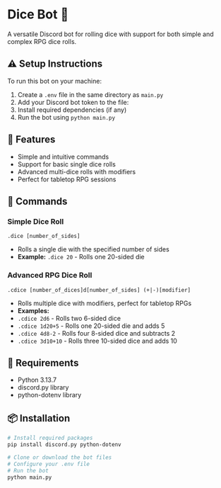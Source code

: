 # Dice Bot 🎲

A versatile Discord bot for rolling dice with support for both simple and complex RPG dice rolls.

## ⚠️ Setup Instructions

To run this bot on your machine:

1. Create a `.env` file in the same directory as `main.py`
2. Add your Discord bot token to the file:
3. Install required dependencies (if any)
4. Run the bot using `python main.py`

## 🎯 Features

- Simple and intuitive commands
- Support for basic single dice rolls
- Advanced multi-dice rolls with modifiers
- Perfect for tabletop RPG sessions

## 🎲 Commands

### Simple Dice Roll
`.dice [number_of_sides]`
- Rolls a single die with the specified number of sides
- **Example:** `.dice 20` - Rolls one 20-sided die

### Advanced RPG Dice Roll
`.cdice [number_of_dices]d[number_of_sides] (+|-)[modifier]`
- Rolls multiple dice with modifiers, perfect for tabletop RPGs
- **Examples:**
- `.cdice 2d6` - Rolls two 6-sided dice
- `.cdice 1d20+5` - Rolls one 20-sided die and adds 5
- `.cdice 4d8-2` - Rolls four 8-sided dice and subtracts 2
- `.cdice 3d10+10` - Rolls three 10-sided dice and adds 10

## 🔧 Requirements

- Python 3.13.7
- discord.py library
- python-dotenv library

## 📦 Installation

```bash
# Install required packages
pip install discord.py python-dotenv

# Clone or download the bot files
# Configure your .env file
# Run the bot
python main.py
